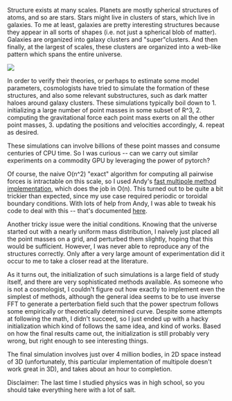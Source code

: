 Structure exists at many scales. Planets are mostly spherical structures of atoms, and so are stars. Stars might live in clusters of stars, which live in galaxies. To me at least, galaxies are pretty interesting structures because they appear in all sorts of shapes (i.e. not just a spherical blob of matter). Galaxies are organized into galaxy clusters and "super"clusters. And then finally, at the largest of scales, these clusters are organized into a web-like pattern which spans the entire universe.

![](https://github.com/ricsonc/universe-with-fmm-torch/blob/main/vis.png?raw=true)

In order to verify their theories, or perhaps to estimate some model parameters, cosmologists have tried to simulate the formation of these structures, and also some relevant substructures, such as dark matter haloes around galaxy clusters. These simulations typically boil down to 1. initializing a large number of point masses in some subset of R^3, 2. computing the gravitational force each point mass exerts on all the other point masses, 3. updating the positions and velocities accordingly, 4. repeat as desired.

These simulations can involve billions of these point masses and consume centuries of CPU time. So I was curious -- can we carry out similar experiments on a commodity GPU by leveraging the power of pytorch?

Of course, the naive O(n^2) "exact" algorithm for computing all pairwise forces is intractable on this scale, so I used Andy's [fast multipole method implementation](https://github.com/andyljones/pybbfmm), which does the job in O(n). This turned out to be quite a bit trickier than expected, since my use case required periodic or toroidal boundary conditions. With lots of help from Andy, I was able to tweak his code to deal with this -- that's documented [here](https://github.com/andyljones/pybbfmm/issues/2).

Another tricky issue were the initial conditions. Knowing that the universe started out with a nearly uniform mass distribution, I naively just placed all the point masses on a grid, and perturbed them slightly, hoping that this would be sufficient. However, I was never able to reproduce any of the structures correctly. Only after a very large amount of experimentation did it occur to me to take a closer read at the literature.

As it turns out, the initialization of such simulations is a large field of study itself, and there are very sophisticated methods available. As someone who is not a cosmologist, I couldn't figure out how exactly to implement even the simplest of methods, although the general idea seems to be to use inverse FFT to generate a perterbation field such that the power spectrum follows some empirically or theoretically determined curve. Despite some attempts at following the math, I didn't succeed, so I just ended up with a hacky initialization which kind of follows the same idea, and kind of works. Based on how the final results came out, the initialization is still probably very wrong, but right enough to see interesting things.

The final simulation involves just over 4 million bodies, in 2D space instead of 3D (unfortunately, this particular implementation of multipole doesn't work great in 3D), and takes about an hour to completion. 

Disclaimer: The last time I studied physics was in high school, so you should take everything here with a lot of salt. 
